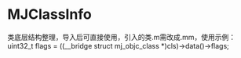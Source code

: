 # MJClassInfo
类底层结构整理，导入后可直接使用，引入的类.m需改成.mm，使用示例：    uint32_t flags = ((__bridge struct mj_objc_class *)cls)->data()->flags;
